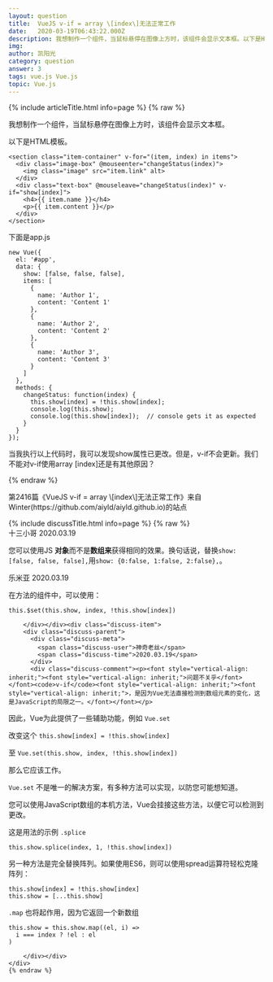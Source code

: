 ```yaml
---
layout: question
title:  VueJS v-if = array \[index\]无法正常工作
date:   2020-03-19T06:43:22.000Z
description: 我想制作一个组件，当鼠标悬停在图像上方时，该组件会显示文本框。以下是HTML模板。<section class="item-container" ...
img: 
author: 凯阳光
category: question
answer: 3
tags: vue.js Vue.js
topic: Vue.js
---
```

<div class="article-root">
  <div class="article">
    {% include articleTitle.html info=page %}
    {% raw %}
    <div class="article-content"><p><font style="vertical-align: inherit;"><font style="vertical-align: inherit;">我想制作一个组件，当鼠标悬停在图像上方时，该组件会显示文本框。</font></font></p>

<p><font style="vertical-align: inherit;"><font style="vertical-align: inherit;">以下是HTML模板。</font></font></p>

<pre><code>&lt;section class="item-container" v-for="(item, index) in items"&gt;<font></font>
  &lt;div class="image-box" @mouseenter="changeStatus(index)"&gt;<font></font>
    &lt;img class="image" src="item.link" alt&gt;<font></font>
  &lt;/div&gt;<font></font>
  &lt;div class="text-box" @mouseleave="changeStatus(index)" v-if="show[index]"&gt;<font></font>
    &lt;h4&gt;{{ item.name }}&lt;/h4&gt;<font></font>
    &lt;p&gt;{{ item.content }}&lt;/p&gt;<font></font>
  &lt;/div&gt;<font></font>
&lt;/section&gt;<font></font>
</code></pre>

<p><font style="vertical-align: inherit;"><font style="vertical-align: inherit;">下面是app.js</font></font></p>

<pre><code>new Vue({<font></font>
  el: '#app',<font></font>
  data: {<font></font>
    show: [false, false, false],<font></font>
    items: [<font></font>
      {<font></font>
        name: 'Author 1',<font></font>
        content: 'Content 1'<font></font>
      },<font></font>
      {<font></font>
        name: 'Author 2',<font></font>
        content: 'Content 2'<font></font>
      },<font></font>
      {<font></font>
        name: 'Author 3',<font></font>
        content: 'Content 3'<font></font>
      }<font></font>
    ]<font></font>
  },<font></font>
  methods: {<font></font>
    changeStatus: function(index) {<font></font>
      this.show[index] = !this.show[index];<font></font>
      console.log(this.show); <font></font>
      console.log(this.show[index]);  // console gets it as expected<font></font>
    }<font></font>
  }<font></font>
});<font></font>
</code></pre>

<p><font style="vertical-align: inherit;"><font style="vertical-align: inherit;">当我执行以上代码时，我可以发现show属性已更改。</font><font style="vertical-align: inherit;">但是，v-if不会更新。</font><font style="vertical-align: inherit;">我们不能对v-if使用array [index]还是有其他原因？</font></font></p></div>
    {% endraw %}
  </div>
  <p class="winter_mark">第2416篇《VueJS v-if = array \[index\]无法正常工作》来自Winter(https://github.com/aiyld/aiyld.github.io)的站点</p>
  <div class="discuss-wrapper">
    {% include discussTitle.html info=page %}
    {% raw %}
    <div class="discuss-list">
    <div class="discuss-item">
        <div class="discuss-parent">
          <div class="discuss-meta">
            <span class="discuss-user">十三小哥</span>
            <span class="discuss-time">2020.03.19</span>
          </div>
          <div class="discuss-comment"><p><font style="vertical-align: inherit;"><font style="vertical-align: inherit;">您可以使用JS </font></font><strong><font style="vertical-align: inherit;"><font style="vertical-align: inherit;">对象</font></font></strong><font style="vertical-align: inherit;"><font style="vertical-align: inherit;">而不是</font></font><strong><font style="vertical-align: inherit;"><font style="vertical-align: inherit;">数组来</font></font></strong><font style="vertical-align: inherit;"><font style="vertical-align: inherit;">获得相同的效果。</font><font style="vertical-align: inherit;">换句话说，替换</font></font><code>show: [false, false, false],</code><font style="vertical-align: inherit;"><font style="vertical-align: inherit;">用</font></font><code>show: {0:false, 1:false, 2:false},</code><font style="vertical-align: inherit;"><font style="vertical-align: inherit;">。</font></font></p></div>
        </div></div><div class="discuss-item">
        <div class="discuss-parent">
          <div class="discuss-meta">
            <span class="discuss-user">乐米亚</span>
            <span class="discuss-time">2020.03.19</span>
          </div>
          <div class="discuss-comment"><p><font style="vertical-align: inherit;"><font style="vertical-align: inherit;">在方法的组件中，可以使用：</font></font></p>

<pre><code>this.$set(this.show, index, !this.show[index])
</code></pre></div>
        </div></div><div class="discuss-item">
        <div class="discuss-parent">
          <div class="discuss-meta">
            <span class="discuss-user">神奇老丝</span>
            <span class="discuss-time">2020.03.19</span>
          </div>
          <div class="discuss-comment"><p><font style="vertical-align: inherit;"><font style="vertical-align: inherit;">问题不关乎</font></font><code>v-if</code><font style="vertical-align: inherit;"><font style="vertical-align: inherit;">，是因为Vue无法直接检测到数组元素的变化，这是JavaScript的局限之一。</font></font></p>

<p><font style="vertical-align: inherit;"><font style="vertical-align: inherit;">因此，Vue为此提供了一些辅助功能，例如 </font></font><code>Vue.set</code></p>

<p><font style="vertical-align: inherit;"><font style="vertical-align: inherit;">改变这个 </font></font><code>this.show[index] = !this.show[index]</code></p>

<p><font style="vertical-align: inherit;"><font style="vertical-align: inherit;">至 </font></font><code>Vue.set(this.show, index, !this.show[index])</code></p>

<p><font style="vertical-align: inherit;"><font style="vertical-align: inherit;">那么它应该工作。</font></font></p>

<p><code>Vue.set</code><font style="vertical-align: inherit;"><font style="vertical-align: inherit;"> 不是唯一的解决方案，有多种方法可以实现，以防您可能想知道。</font></font></p>

<p><font style="vertical-align: inherit;"><font style="vertical-align: inherit;">您可以使用JavaScript数组的本机方法，Vue会挂接这些方法，以便它可以检测到更改。</font></font></p>

<p><font style="vertical-align: inherit;"><font style="vertical-align: inherit;">这是用法的示例 </font></font><code>.splice</code></p>

<p><code>this.show.splice(index, 1, !this.show[index])</code></p>

<p><font style="vertical-align: inherit;"><font style="vertical-align: inherit;">另一种方法是完全替换阵列。</font><font style="vertical-align: inherit;">如果使用ES6，则可以使用spread运算符轻松克隆阵列：</font></font></p>

<pre><code>this.show[index] = !this.show[index]<font></font>
this.show = [...this.show]<font></font>
</code></pre>

<p><code>.map</code><font style="vertical-align: inherit;"><font style="vertical-align: inherit;"> 也将起作用，因为它返回一个新数组</font></font></p>

<pre><code>this.show = this.show.map((el, i) =&gt;<font></font>
  i === index ? !el : el<font></font>
)<font></font>
</code></pre></div>
        </div></div>
    </div>
    {% endraw %}
  </div>
<div>
